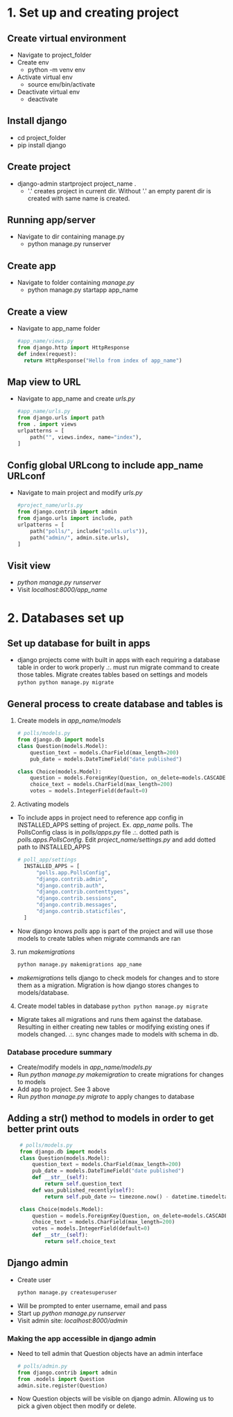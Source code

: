 # 1. Set up and creating project
## Create virtual environment
- Navigate to project_folder
- Create env
    - python -m venv env
- Activate virtual env
    - source env/bin/activate
- Deactivate virtual env
    - deactivate
## Install django
- cd project_folder
- pip install django
## Create project
- django-admin startproject project_name .
    - '.' creates project in current dir. Without '.' an empty parent dir is created with same name is created.
## Running app/server
- Navigate to dir containing manage.py
    - python manage.py runserver
## Create app
- Navigate to folder containing *manage.py*
    - python manage.py startapp app_name
## Create a view
- Navigate to app_name folder
  ```python
  #app_name/views.py
  from django.http import HttpResponse
  def index(request):
    return HttpResponse("Hello from index of app_name")
  ```
## Map view to URL
- Navigate to app_name and create *urls.py*
  ```python
  #app_name/urls.py
  from django.urls import path
  from . import views
  urlpatterns = [
      path("", views.index, name="index"),
  ]
  ```
## Config global URLcong to include app_name URLconf
- Navigate to main project and modify *urls.py*
  ```python
  #project_name/urls.py
  from django.contrib import admin
  from django.urls import include, path
  urlpatterns = [
      path("polls/", include("polls.urls")),
      path("admin/", admin.site.urls),
  ]
  ```
## Visit view
- *python manage.py runserver*
- Visit *localhost:8000/app_name*
# 2. Databases set up
## Set up database for built in apps
- django projects come with built in apps with each requiring a database table in order to work properly
  .:. must run migrate command to create those tables. Migrate creates tables based on settings and models
```python python manage.py migrate```
## General process to create database and tables is
1. Create models in *app_name/models*
    ```python
    # polls/models.py
    from django.db import models
    class Question(models.Model):
        question_text = models.CharField(max_length=200)
        pub_date = models.DateTimeField("date published")

    class Choice(models.Model):
        question = models.ForeignKey(Question, on_delete=models.CASCADE)
        choice_text = models.CharField(max_length=200)
        votes = models.IntegerField(default=0)
    ```
2. Activating models
- To include apps in project need to reference app config in INSTALLED_APPS setting of project.
  Ex. *app_name* polls. The PollsConfig class is in *polls/apps.py* file .:. dotted path is
  *polls.apps.PollsConfig*. Edit *project_name/settings.py* and add dotted path to INSTALLED_APPS
  ```python
  # poll_app/settings
    INSTALLED_APPS = [
        "polls.app.PollsConfig",
        "django.contrib.admin",
        "django.contrib.auth",
        "django.contrib.contenttypes",
        "django.contrib.sessions",
        "django.contrib.messages",
        "django.contrib.staticfiles",
    ]
  ```
- Now django knows *polls* app is part of the project and will use those models to create tables
  when migrate commands are ran

3. run *makemigrations*
   ```python
   python manage.py makemigrations app_name
   ```
- *makemigrations* tells django to check models for changes and to store them as a migration.
  Migration is how django stores changes to models/database. 
4. Create model tables in database
   ```python python manage.py migrate```
- Migrate takes all migrations and runs them against the database. Resulting in either creating new
  tables or modifying existing ones if models changed. .:. sync changes made to models with schema
  in db.
### Database procedure summary
- Create/modify models in *app_name/models.py*
- Run *python manage.py makemigration* to create migrations for changes to models
- Add app to project. See 3 above
- Run *python manage.py migrate* to apply changes to database
## Adding a __str__() method to models in order to get better print outs
```python
    # polls/models.py
    from django.db import models
    class Question(models.Model):
        question_text = models.CharField(max_length=200)
        pub_date = models.DateTimeField("date published")
        def __str__(self):
            return self.question_text
        def was_published_recently(self):
            return self.pub_date >= timezone.now() - datetime.timedelta(days=1)

    class Choice(models.Model):
        question = models.ForeignKey(Question, on_delete=models.CASCADE)
        choice_text = models.CharField(max_length=200)
        votes = models.IntegerField(default=0)
        def __str__(self):
            return self.choice_text

```
## Django admin
- Create user
  ```python
  python manage.py createsuperuser
  ```
- Will be prompted to enter username, email and pass
- Start up *python manage.py runserver*
- Visit admin site: *localhost:8000/admin*
### Making the app accessible in django admin
- Need to tell admin that Question objects have an admin interface
  ```python
  # polls/admin.py
  from django.contrib import admin
  from .models import Question
  admin.site.register(Question)
  ```
- Now Question objects will be visible on django admin. Allowing us to pick a given object
  then modify or delete.
